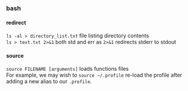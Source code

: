 ### bash  

#### redirect  
`ls -al > directory_list.txt` file listing directory contents  
`ls > text.txt 2>&1` both std and err as `2>&1` redirects stderr to stdout

#### source  

`source FILENAME [arguments]`  loads functions files  
For example, we may wish to `source ~/.profile`  re-load the profile after adding a new alias to our `.profile`.